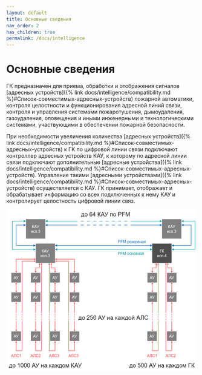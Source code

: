 ```yaml
---
layout: default
title: Основные сведения
nav_order: 2
has_children: true
permalink: /docs/intelligence
---
```


# Основные сведения

ГК предназначен для приема, обработки и отображения сигналов [адресных устройств]({% link docs/intelligence/compatibility.md %}#Список-совместимых-адресных-устройств) пожарной автоматики, контроля целостности и функционирования адресной линий связи, контроля и управления системами пожаротушения, дымоудаления, газоудаления, оповещения и иными инженерными и технологическими системами, участвующими в обеспечении пожарной безопасности.

При необходимости увеличения количества [адресных устройств]({% link docs/intelligence/compatibility.md %}#Список-совместимых-адресных-устройств) к ГК по цифровой линии связи подключают контроллер адресных устройств КАУ, к которому по адресной линии связи подключают дополнительные [адресные устройства]({% link docs/intelligence/compatibility.md %}#Список-совместимых-адресных-устройств). Управление такими [адресными устройствами]({% link docs/intelligence/compatibility.md %}#Список-совместимых-адресных-устройств) осуществляется с КАУ. ГК принимает, отображает и обрабатывает информацию со всех подключенных к нему КАУ и контролирует целостность цифровой линии связ.

![3](/assets/images/ВВЕДЕНИЕ.png)
